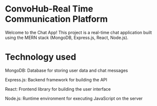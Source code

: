 # ConvoHub-Real Time Communication Platform
Welcome to the Chat App! This project is a real-time chat application built using the MERN stack (MongoDB, Express.js, React, Node.js).
# Technology used
 MongoDB: Database for storing user data and chat messages

Express.js: Backend framework for building the API

 React: Frontend library for building the user interface

 Node.js: Runtime environment for executing JavaScript on the server
